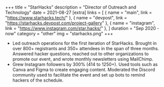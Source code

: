 +++
title = "StarHacks"
description = "Director of Outreach and Technology"
date = 2021-08-27
[extra]
links = [
      { name = "main", link = "https://www.starhacks.tech/" },
      { name = "devpost", link = "https://starhacks.devpost.com/project-gallery" },
      { name = "instagram", link = "https://www.instagram.com/star.hacks/" },
    ]
duration = "Sep 2020 - now"
category = "other"
img = "starhacks.png"
+++

- Led outreach operations for the first iteration of StarHacks. Brought in over 800+ registrants and 350+ attendees in the span of three months. Answered hacker questions, reached out to other organizations to promote our event, and wrote monthly newsletters using MailChimp. 
- Grew Instagram followers by 300% (414 to 1250+). Used tools such as Canva and Figma to create engaging content. Moderated the Discord community used to facilitate the event and set up bots to remind hackers of the schedule. 
